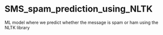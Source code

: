 # SMS_spam_prediction_using_NLTK
ML model where we predict whether the message is spam or ham using the NLTK library
